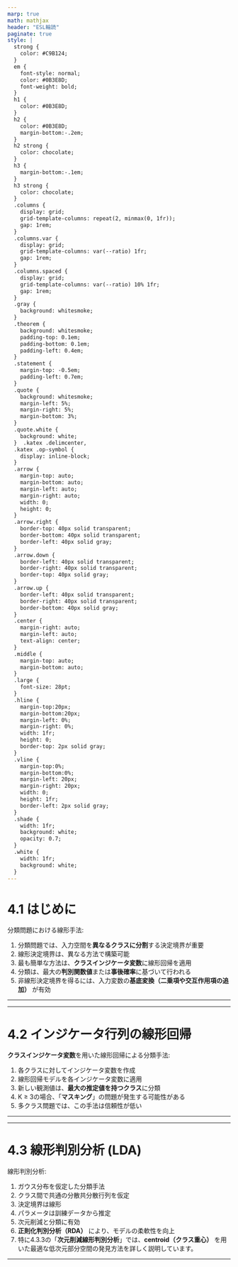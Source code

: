 ```yaml
---
marp: true
math: mathjax
header: "ESL輪読"
paginate: true
style: |
  strong {
    color: #C9B124;
  }
  em {
    font-style: normal;
    color: #0B3E8D;
    font-weight: bold;
  }
  h1 {
    color: #0B3E8D;
  }
  h2 {
    color: #0B3E8D;
    margin-bottom:-.2em;
  }
  h2 strong {
    color: chocolate;
  }
  h3 {
    margin-bottom:-.1em;
  }
  h3 strong {
    color: chocolate;
  }
  .columns {
    display: grid;
    grid-template-columns: repeat(2, minmax(0, 1fr));
    gap: 1rem;
  }
  .columns.var {
    display: grid;
    grid-template-columns: var(--ratio) 1fr;
    gap: 1rem;
  }
  .columns.spaced {
    display: grid;
    grid-template-columns: var(--ratio) 10% 1fr;
    gap: 1rem;
  }
  .gray {
    background: whitesmoke;
  }
  .theorem {
    background: whitesmoke;
    padding-top: 0.1em;
    padding-bottom: 0.1em;
    padding-left: 0.4em;
  }
  .statement {
    margin-top: -0.5em;
    padding-left: 0.7em;
  }
  .quote {
    background: whitesmoke;
    margin-left: 5%;
    margin-right: 5%;
    margin-bottom: 3%;
  }
  .quote.white {
    background: white;
  }  .katex .delimcenter,
  .katex .op-symbol {
    display: inline-block;
  }  
  .arrow {
    margin-top: auto;
    margin-bottom: auto;
    margin-left: auto;
    margin-right: auto;
    width: 0; 
    height: 0;   
  }
  .arrow.right {
    border-top: 40px solid transparent;
    border-bottom: 40px solid transparent;
    border-left: 40px solid gray;
  }
  .arrow.down {
    border-left: 40px solid transparent;
    border-right: 40px solid transparent;
    border-top: 40px solid gray;
  }
  .arrow.up {
    border-left: 40px solid transparent;
    border-right: 40px solid transparent;
    border-bottom: 40px solid gray;
  }
  .center {
    margin-right: auto;
    margin-left: auto;
    text-align: center; 
  }
  .middle {
    margin-top: auto;
    margin-bottom: auto;
  }
  .large {
    font-size: 28pt;
  }
  .hline {
    margin-top:20px;
    margin-bottom:20px;
    margin-left: 0%;
    margin-right: 0%;
    width: 1fr; 
    height: 0;   
    border-top: 2px solid gray;
  }
  .vline {
    margin-top:0%;
    margin-bottom:0%;
    margin-left: 20px;
    margin-right: 20px;
    width: 0; 
    height: 1fr;   
    border-left: 2px solid gray;
  }
  .shade {
    width: 1fr;
    background: white;
    opacity: 0.7;   
  }
  .white {
    width: 1fr;
    background: white;
  }
---
```


# 4.1 はじめに
分類問題における線形手法:

1. 分類問題では、入力空間を**異なるクラスに分割**する決定境界が重要
1. 線形決定境界は、異なる方法で構築可能
1. 最も簡単な方法は、**クラスインジケータ変数**に線形回帰を適用
1. 分類は、最大の**判別関数値**または**事後確率**に基づいて行われる
1. 非線形決定境界を得るには、入力変数の**基底変換（二乗項や交互作用項の追加）** が有効

---

---

# 4.2 インジケータ行列の線形回帰
**クラスインジケータ変数**を用いた線形回帰による分類手法:

1. 各クラスに対してインジケータ変数を作成
1. 線形回帰モデルを各インジケータ変数に適用
1. 新しい観測値は、**最大の推定値を持つクラス**に分類
1. K ≥ 3の場合、「**マスキング**」の問題が発生する可能性がある
1. 多クラス問題では、この手法は信頼性が低い

---

---

# 4.3 線形判別分析 (LDA)
線形判別分析:

1. ガウス分布を仮定した分類手法
1. クラス間で共通の分散共分散行列を仮定
1. 決定境界は線形
1. パラメータは訓練データから推定
1. 次元削減と分類に有効
1. **正則化判別分析（RDA）** により、モデルの柔軟性を向上
1. 特に4.3.3の「**次元削減線形判別分析**」では、**centroid（クラス重心）** を用いた最適な低次元部分空間の発見方法を詳しく説明しています。

---

